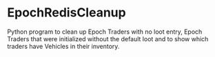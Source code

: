 # EpochRedisCleanup

Python program to clean up Epoch Traders with no loot entry, Epoch Traders that were initialized without the default loot and to show which traders have Vehicles in their inventory.
